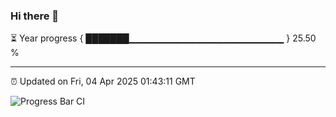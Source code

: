 ### Hi there 👋

⏳ Year progress { ███████▁▁▁▁▁▁▁▁▁▁▁▁▁▁▁▁▁▁▁▁▁▁▁ } 25.50 %

---

⏰ Updated on Fri, 04 Apr 2025 01:43:11 GMT

![Progress Bar CI](https://github.com/liununu/liununu/workflows/Progress%20Bar%20CI/badge.svg)
